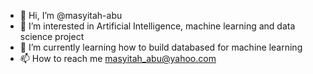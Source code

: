 - 👋 Hi, I’m @masyitah-abu
- 👀 I’m interested in Artificial Intelligence, machine learning and data science project
- 🌱 I’m currently learning how to build databased for machine learning
- 📫 How to reach me masyitah_abu@yahoo.com




